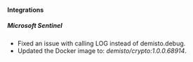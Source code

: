 
#### Integrations

##### Microsoft Sentinel

- Fixed an issue with calling LOG instead of demisto.debug.
- Updated the Docker image to: *demisto/crypto:1.0.0.68914*.
